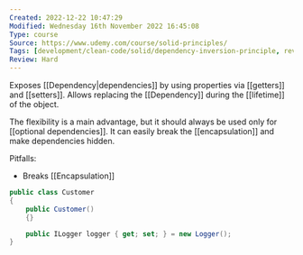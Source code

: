 ```yaml
---
Created: 2022-12-22 10:47:29
Modified: Wednesday 16th November 2022 16:45:08
Type: course
Source: https://www.udemy.com/course/solid-principles/
Tags: [development/clean-code/solid/dependency-inversion-principle, review]
Review: Hard
---
```


Exposes [[Dependency|dependencies]] by using properties via [[getters]] and [[setters]]. Allows replacing
the [[Dependency]] during the [[lifetime]] of the object.

The flexibility is a main advantage, but it should always be used only for [[optional dependencies]].
It can easily break the [[encapsulation]] and make dependencies hidden.

Pitfalls:

- Breaks [[Encapsulation]]

```csharp
public class Customer
{
    public Customer()
    {}

    public ILogger logger { get; set; } = new Logger();
}
```
